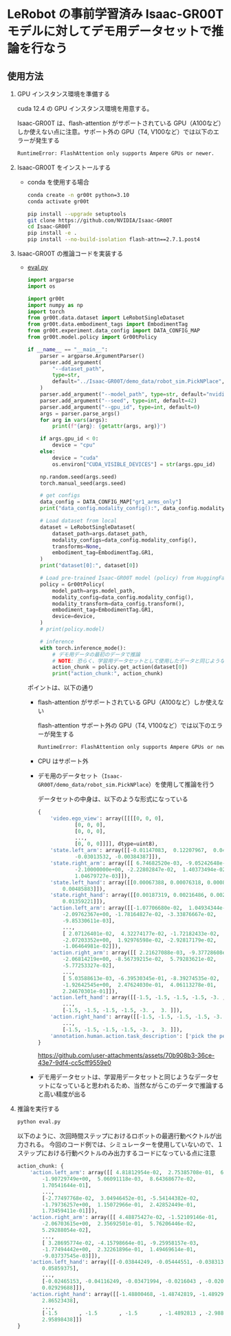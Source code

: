 # LeRobot の事前学習済み Isaac-GR00T モデルに対してデモ用データセットで推論を行なう

## 使用方法

1. GPU インスタンス環境を準備する

    cuda 12.4 の GPU インスタンス環境を用意する。

    Isaac-GR00T は、flash-attention がサポートされている GPU（A100など）しか使えない点に注意。サポート外の GPU（T4, V100など）では以下のエラーが発生する
    ```bash
    RuntimeError: FlashAttention only supports Ampere GPUs or newer.
    ```

1. Isaac-GR00T をインストールする

    - conda を使用する場合

        ```bash
        conda create -n gr00t python=3.10
        conda activate gr00t

        pip install --upgrade setuptools
        git clone https://github.com/NVIDIA/Isaac-GR00T
        cd Isaac-GR00T
        pip install -e .
        pip install --no-build-isolation flash-attn==2.7.1.post4
        ```

1. Isaac-GR00T の推論コードを実装する

    - [eval.py](./eval.py)

        ```python
        import argparse
        import os

        import gr00t
        import numpy as np
        import torch
        from gr00t.data.dataset import LeRobotSingleDataset
        from gr00t.data.embodiment_tags import EmbodimentTag
        from gr00t.experiment.data_config import DATA_CONFIG_MAP
        from gr00t.model.policy import Gr00tPolicy

        if __name__ == "__main__":
            parser = argparse.ArgumentParser()
            parser.add_argument(
                "--dataset_path",
                type=str,
                default="../Isaac-GR00T/demo_data/robot_sim.PickNPlace",
            )
            parser.add_argument("--model_path", type=str, default="nvidia/GR00T-N1-2B")
            parser.add_argument("--seed", type=int, default=42)
            parser.add_argument("--gpu_id", type=int, default=0)
            args = parser.parse_args()
            for arg in vars(args):
                print(f"{arg}: {getattr(args, arg)}")

            if args.gpu_id < 0:
                device = "cpu"
            else:
                device = "cuda"
                os.environ["CUDA_VISIBLE_DEVICES"] = str(args.gpu_id)

            np.random.seed(args.seed)
            torch.manual_seed(args.seed)

            # get configs
            data_config = DATA_CONFIG_MAP["gr1_arms_only"]
            print("data_config.modality_config():", data_config.modality_config())

            # Load dataset from local
            dataset = LeRobotSingleDataset(
                dataset_path=args.dataset_path,
                modality_configs=data_config.modality_config(),
                transforms=None,
                embodiment_tag=EmbodimentTag.GR1,
            )
            print("dataset[0]:", dataset[0])

            # Load pre-trained Isaac-GR00T model (policy) from HuggingFace LeRobot
            policy = Gr00tPolicy(
                model_path=args.model_path,
                modality_config=data_config.modality_config(),
                modality_transform=data_config.transform(),
                embodiment_tag=EmbodimentTag.GR1,
                device=device,
            )
            # print(policy.model)

            # inference
            with torch.inference_mode():
                # デモ用データの最初のデータで推論
                # NOTE: 恐らく、学習用データセットとして使用したデータと同じようなデータなので、当然ながら推論精度は高くなる
                action_chunk = policy.get_action(dataset[0])
                print("action_chunk:", action_chunk)
        ```

        ポイントは、以下の通り

        - flash-attention がサポートされている GPU（A100など）しか使えない

            flash-attention サポート外の GPU（T4, V100など）では以下のエラーが発生する
            ```bash
            RuntimeError: FlashAttention only supports Ampere GPUs or newer.
            ```

        - CPU はサポート外

        - デモ用のデータセット（`Isaac-GR00T/demo_data/robot_sim.PickNPlace`）を使用して推論を行う

            データセットの中身は、以下のような形式になっている

            ```python
            {
                'video.ego_view': array([[[[0, 0, 0],
                        [0, 0, 0],
                        [0, 0, 0],
                        ...,
                        [0, 0, 0]]]], dtype=uint8),
                'state.left_arm': array([[-0.01147083,  0.12207967,  0.04229397, -2.1       , -0.01441445,
                        -0.03013532, -0.00384387]]),
                'state.right_arm': array([[ 6.74682520e-03, -9.05242648e-02,  8.14010333e-03,
                        -2.10000000e+00, -2.22802847e-02,  1.40373494e-02,
                        1.04679727e-03]]),
                'state.left_hand': array([[0.00067388, 0.00076318, 0.00084776, 0.00069391, 0.00075118,
                    0.00485883]]),
                'state.right_hand': array([[0.00187319, 0.00216486, 0.002383  , 0.00182536, 0.02100907,
                    0.01359221]]),
                'action.left_arm': array([[-1.07706680e-02,  1.04934344e-01,  4.15936080e-02,
                    -2.09762367e+00, -1.78164827e-02, -3.33876667e-02,
                    -9.85330611e-03],
                    ...,
                    [ 2.07126401e-02,  4.32274177e-02, -1.72182433e-02,
                    -2.07203352e+00,  1.92976598e-02, -2.92817179e-02,
                    -1.06464981e-02]]),
                'action.right_arm': array([[ 2.21627088e-03, -9.37728608e-02, -3.97849900e-02,
                    -2.06814219e+00, -8.56739215e-02,  5.79283621e-02,
                    -5.77253327e-02],
                    ...,
                    [ 5.03588613e-03, -6.39530345e-01, -8.39274535e-02,
                    -1.92642545e+00,  2.47624030e-01,  4.06113278e-01,
                    2.24670301e-01]]),
                'action.left_hand': array([[-1.5, -1.5, -1.5, -1.5, -3. ,  3. ],
                    ...,
                    [-1.5, -1.5, -1.5, -1.5, -3. ,  3. ]]),
                'action.right_hand': array([[-1.5, -1.5, -1.5, -1.5, -3. ,  3. ],
                    ...,
                    [-1.5, -1.5, -1.5, -1.5, -3. ,  3. ]]),
                'annotation.human.action.task_description': ['pick the pear from the counter and place it in the plate']
            }
            ```

            https://github.com/user-attachments/assets/70b908b3-36ce-43e7-9df4-cc5cff9559e0

        - デモ用データセットは、学習用データセットと同じようなデータセットになっていると思われるため、当然ながらこのデータで推論すると高い精度が出る

1. 推論を実行する

    ```bash
    python eval.py
    ```

    以下のように、次回時間ステップにおけるロボットの最適行動ベクトルが出力される。
    今回のコード例では、シミュレーターを使用していないので、１ステップにおける行動ベクトルのみ出力するコードになっている点に注意

    ```python
    action_chunk: {
        'action.left_arm': array([[ 4.81812954e-02,  2.75385708e-01,  6.35790825e-02,
            -1.90729749e+00,  5.06091118e-03,  8.64368677e-02,
            1.70541644e-01],
            ...,
            [-2.77497768e-02,  3.04946452e-01, -5.54144382e-02,
            -1.79736257e+00,  1.15072966e-01,  2.42852449e-01,
            1.73459411e-01]]),
        'action.right_arm': array([[ 4.48875427e-02, -1.52109146e-01,  4.42804098e-02,
            -2.06703615e+00,  2.35692501e-01,  5.76206446e-02,
            5.29288054e-02],
            ...,
            [ 3.28695774e-02, -4.15798664e-01, -9.25958157e-03,
            -1.77494442e+00,  2.32261896e-01,  1.49469614e-01,
            -9.03737545e-03]]),
        'action.left_hand': array([[-0.03844249, -0.05444551, -0.03831387, -0.03725791, -0.06225586,
            0.05859375],
            ...,
            [-0.02465153, -0.04116249, -0.03471994, -0.0216043 , -0.02069092,
            0.02929688]]),
        'action.right_hand': array([[-1.48800468, -1.48742819, -1.48929691, -1.47856259, -2.953125  ,
            2.86523438],
            ...,
            [-1.5       , -1.5       , -1.5       , -1.4892813 , -2.98828125,
            2.95898438]])
    }
    ```
